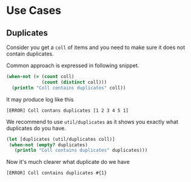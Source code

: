 # Use Cases

## Duplicates

Consider you get a `coll` of items and you need to make sure 
it does not contain duplicates.

Common approach is expressed in following snippet.

```clojure
(when-not (= (count coll) 
             (count (distinct coll)))
  (println "Coll contains duplicates" coll))
```

It may produce log like this

```
[ERROR] Coll contans duplicates [1 2 3 4 5 1]
```

We recommend to use `util/duplicates` as it shows you exactly what duplicates do you have.

```clojure
(let [duplicates (util/duplicates coll)]
 (when-not (empty? duplicates)
   (println "Coll contains duplicates" duplicates)))
```

Now it's much clearer what duplicate do we have

```
[ERROR] Coll contains duplicates #{1}
```